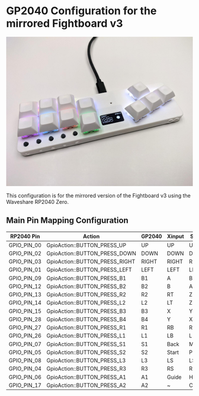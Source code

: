 # GP2040 Configuration for the mirrored Fightboard v3

![Pin Mapping](assets/FightboardV3Mirrored.jpg)

This configuration is for the mirrored version of the Fightboard v3 using the Waveshare RP2040 Zero.

## Main Pin Mapping Configuration

| RP2040 Pin | Action                        | GP2040 | Xinput | Switch | PS3/4/5  | Dinput | Arcade |
|------------|-------------------------------|--------|--------|--------|----------|--------|--------|
| GPIO_PIN_00| GpioAction::BUTTON_PRESS_UP   | UP     | UP     | UP     | UP       | UP     | UP     |
| GPIO_PIN_02| GpioAction::BUTTON_PRESS_DOWN | DOWN   | DOWN   | DOWN   | DOWN     | DOWN   | DOWN   |
| GPIO_PIN_03| GpioAction::BUTTON_PRESS_RIGHT| RIGHT  | RIGHT  | RIGHT  | RIGHT    | RIGHT  | RIGHT  |
| GPIO_PIN_01| GpioAction::BUTTON_PRESS_LEFT | LEFT   | LEFT   | LEFT   | LEFT     | LEFT   | LEFT   |
| GPIO_PIN_09| GpioAction::BUTTON_PRESS_B1   | B1     | A      | B      | Cross    | 2      | K1     |
| GPIO_PIN_12| GpioAction::BUTTON_PRESS_B2   | B2     | B      | A      | Circle   | 3      | K2     |
| GPIO_PIN_13| GpioAction::BUTTON_PRESS_R2   | R2     | RT     | ZR     | R2       | 8      | K3     |
| GPIO_PIN_14| GpioAction::BUTTON_PRESS_L2   | L2     | LT     | ZL     | L2       | 7      | K4     |
| GPIO_PIN_15| GpioAction::BUTTON_PRESS_B3   | B3     | X      | Y      | Square   | 1      | P1     |
| GPIO_PIN_28| GpioAction::BUTTON_PRESS_B4   | B4     | Y      | X      | Triangle | 4      | P2     |
| GPIO_PIN_27| GpioAction::BUTTON_PRESS_R1   | R1     | RB     | R      | R1       | 6      | P3     |
| GPIO_PIN_26| GpioAction::BUTTON_PRESS_L1   | L1     | LB     | L      | L1       | 5      | P4     |
| GPIO_PIN_07| GpioAction::BUTTON_PRESS_S1   | S1     | Back   | Minus  | Select   | 9      | Coin   |
| GPIO_PIN_05| GpioAction::BUTTON_PRESS_S2   | S2     | Start  | Plus   | Start    | 10     | Start  |
| GPIO_PIN_08| GpioAction::BUTTON_PRESS_L3   | L3     | LS     | LS     | L3       | 11     | LS     |
| GPIO_PIN_04| GpioAction::BUTTON_PRESS_R3   | R3     | RS     | RS     | R3       | 12     | RS     |
| GPIO_PIN_06| GpioAction::BUTTON_PRESS_A1   | A1     | Guide  | Home   | PS       | 13     | ~      |
| GPIO_PIN_17| GpioAction::BUTTON_PRESS_A2   | A2     | ~      | Capture| ~        | 14     | ~      |